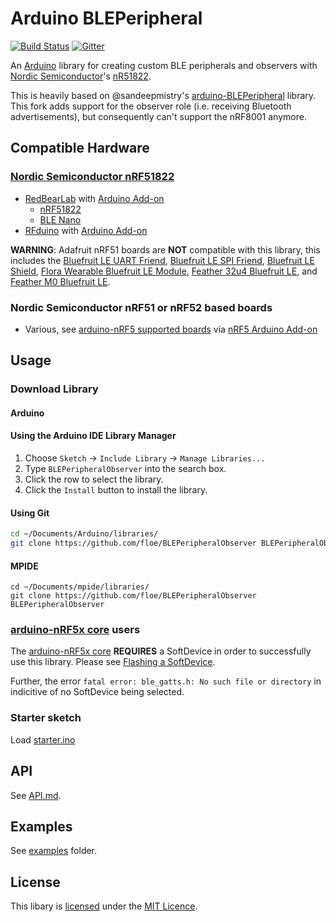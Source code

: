 # Arduino BLEPeripheral

[![Build Status](https://travis-ci.org/sandeepmistry/arduino-BLEPeripheral.svg?branch=master)](https://travis-ci.org/sandeepmistry/arduino-BLEPeripheral) [![Gitter](https://badges.gitter.im/Join%20Chat.svg)](https://gitter.im/sandeepmistry/arduino-BLEPeripheral?utm_source=badge&utm_medium=badge&utm_campaign=pr-badge&utm_content=badge)


An [Arduino](http://arduino.cc) library for creating custom BLE peripherals and observers with [Nordic Semiconductor](http://www.nordicsemi.com)'s  [nR51822](http://www.nordicsemi.com/eng/Products/Bluetooth-R-low-energy/nRF51822).

This is heavily based on @sandeepmistry's [arduino-BLEPeripheral](https://github.com/sandeepmistry/arduino-BLEPeripheral) library. This fork adds support for the observer role (i.e. receiving Bluetooth advertisements), but consequently can't support the nRF8001 anymore.

## Compatible Hardware

### [Nordic Semiconductor nRF51822](http://www.nordicsemi.com/eng/Products/Bluetooth-R-low-energy/nRF51822)

 * [RedBearLab](http://redbearlab.com) with [Arduino Add-on](https://github.com/RedBearLab/nRF51822-Arduino)
   * [nRF51822](http://redbearlab.com/redbearlab-nrf51822)
   * [BLE Nano](http://redbearlab.com/blenano/)
 * [RFduino](http://www.rfduino.com) with [Arduino Add-on](https://github.com/RFduino/RFduino)
 
**WARNING**: Adafruit nRF51 boards are **NOT** compatible with this library, this includes the [Bluefruit LE UART Friend](https://www.adafruit.com/products/2479), [Bluefruit LE SPI Friend](https://www.adafruit.com/products/2633), [Bluefruit LE Shield](https://www.adafruit.com/products/2746), [Flora Wearable Bluefruit LE Module](https://www.adafruit.com/products/2487), [Feather 32u4 Bluefruit LE](https://www.adafruit.com/products/2829), and [Feather M0 Bluefruit LE](https://www.adafruit.com/products/2995).

### Nordic Semiconductor nRF51 or nRF52 based boards

 * Various, see [arduino-nRF5 supported boards](https://github.com/sandeepmistry/arduino-nRF5#supported-boards) via [nRF5 Arduino Add-on](https://github.com/sandeepmistry/arduino-nRF5)

## Usage

### Download Library

#### Arduino

#### Using the Arduino IDE Library Manager

1. Choose ```Sketch``` -> ```Include Library``` -> ```Manage Libraries...```
2. Type ```BLEPeripheralObserver``` into the search box.
3. Click the row to select the library.
4. Click the ```Install``` button to install the library.

#### Using Git
```sh
cd ~/Documents/Arduino/libraries/
git clone https://github.com/floe/BLEPeripheralObserver BLEPeripheralObserver
```

#### MPIDE
```
cd ~/Documents/mpide/libraries/
git clone https://github.com/floe/BLEPeripheralObserver BLEPeripheralObserver
```

### [arduino-nRF5x core](https://github.com/sandeepmistry/arduino-nRF5) users

The [arduino-nRF5x core](https://github.com/sandeepmistry/arduino-nRF5) **REQUIRES** a SoftDevice in order to successfully use this library. Please see [Flashing a SoftDevice](https://github.com/sandeepmistry/arduino-nRF5#flashing-a-softdevice).

Further, the error ```fatal error: ble_gatts.h: No such file or directory``` in indicitive of no SoftDevice being selected.

### Starter sketch
Load [starter.ino](examples/starter/starter.ino)

## API
See [API.md](API.md).

## Examples
See [examples](examples) folder.

## License

This libary is [licensed](LICENSE) under the [MIT Licence](http://en.wikipedia.org/wiki/MIT_License).
